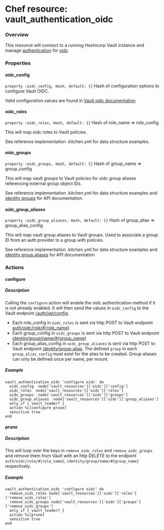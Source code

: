 # Chef resource: vault_authentication_oidc
### Overview
This resource will connect to a running Hashicorp Vault instance and manage [authentication](https://www.vaultproject.io/docs/auth/index.html) for [oidc](https://www.vaultproject.io/api-docs/auth/jwt)

### Properties
#### oidc_config
`property :oidc_config, Hash, default: {}`
Hash of configuration options to configure Vault OIDC.

Valid configuration values are found in [Vault oidc documentation](https://www.vaultproject.io/api-docs/auth/jwt#configure)

#### oidc_roles
`property :oidc_roles, Hash, default: {}`
Hash of role_name => role_config

This will map oidc roles to Vault policies.

See reference implementation .kitchen.yml for data structure examples.

#### oidc_groups
`property :oidc_groups, Hash, default: {}`
Hash of group_name => group_config

This will map vault groups to Vault policies for oidc group aliases referencing external group object IDs.

See reference implementation .kitchen.yml for data structure examples and [identity groups](https://www.vaultproject.io/api-docs/secret/identity/group) for API documentation.

#### oidc_group_aliases
`property :oidc_group_aliases, Hash, default: {}`
Hash of group_alias => group_alias_config

This will map vault group aliases to Vault groups.  Used to associate a group ID from an auth provider to a group with policies.

See reference implementation .kitchen.yml for data structure examples and [identity group aliases](https://www.vaultproject.io/api-docs/secret/identity/group-alias) for API documentation

### Actions

#### configure
##### Description
Calling the `configure` action will enable the oidc authentication method if it is not already enabled.  It will then send the values in `oidc_config` to the Vault endpoint [/auth/jwt/config](https://www.vaultproject.io/api-docs/auth/jwt#configure).

- Each role_config in `oidc_roles` is sent via http POST to Vault endpoint [auth/oidc/role/#{role_name}](https://www.vaultproject.io/api-docs/auth/jwt#create-role)
- Each group_config in `oidc_groups` is sent via http POST to Vault endpoint [identity/group/name/#{group_name}](https://www.vaultproject.io/api-docs/secret/identity/group)
- Each group_alias_config in `oidc_group_aliases` is sent via http POST to Vault endpoint [identity/group-alias](https://www.vaultproject.io/api-docs/secret/identity/group-alias). The defined `group` in each `group_alias_config` must exist for the alias to be created.  Group aliases can only be defined once per name, per mount.

##### Example
```
vault_authentication_oidc 'configure oidc' do
  oidc_config  node['vault_resources']['oidc']['config']
  oidc_roles  node['vault_resources']['oidc']['roles']
  oidc_groups  node['vault_resources']['oidc']['groups']
  oidc_group_aliases  node['vault_resources']['oidc']['group_aliases']
  only_if { vault_leader? }
  action %i[configure prune]
  sensitive true
end
```

#### prune
##### Description
This will loop over the keys in `remove_oidc_roles` and `remove_oidc_groups` and remove them from Vault with an http DELETE to the endpoint `auth/oidc/role/#{role_name}`, `identity/group/name/#{group_name}` respectively.

##### Example
```
vault_authentication_oidc 'configure oidc' do
  remove_oidc_roles node['vault_resources']['oidc']['roles']['remove_oidc_roles']
  remove_oidc_groups node['vault_resources']['oidc']['groups']['remove_oidc_groups']
  only_if { vault_leader? }
  action %i[prune]
  sensitive true
end
```
